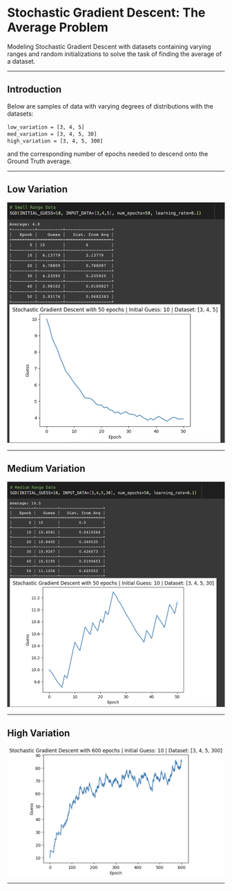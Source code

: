 # Stochastic Gradient Descent: The Average Problem
Modeling Stochastic Gradient Descent with datasets containing varying ranges and random initializations to solve the task of finding the average of a dataset.
___
## Introduction
Below are samples of data with varying degrees of distributions with the datasets:
```
low_variation = [3, 4, 5]
med_variation = [3, 4, 5, 30]
high_variation = [3, 4, 5, 300]
```
and the corresponding number of epochs needed to descend onto the Ground Truth average.
___
## Low Variation
![](https://github.com/Ky-Ng/Stochastic-Gradient-Descent-Modeler/blob/main/Assets/SGD_Small.png)
___
## Medium Variation
![](https://github.com/Ky-Ng/Stochastic-Gradient-Descent-Modeler/blob/main/Assets/SGD_Medium.png)
___
## High Variation
![](https://github.com/Ky-Ng/Stochastic-Gradient-Descent-Modeler/blob/main/Assets/SGD_600.png)
___
